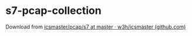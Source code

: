# s7-pcap-collection

Download from [icsmaster/pcap/s7 at master · w3h/icsmaster (github.com)](https://github.com/w3h/icsmaster/tree/master/pcap/s7)

